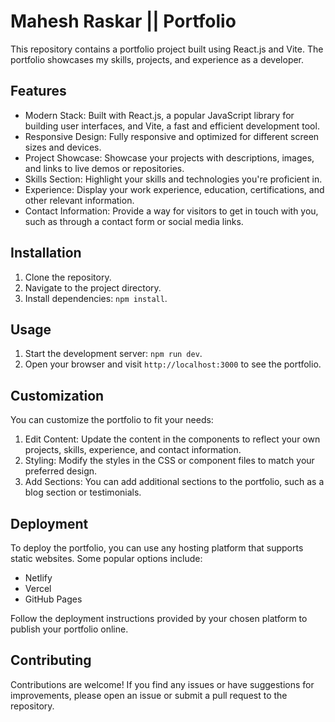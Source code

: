 # Mahesh Raskar || Portfolio

This repository contains a portfolio project built using React.js and Vite. The portfolio showcases my skills, projects, and experience as a developer.

## Features

- Modern Stack: Built with React.js, a popular JavaScript library for building user interfaces, and Vite, a fast and efficient development tool.
- Responsive Design: Fully responsive and optimized for different screen sizes and devices.
- Project Showcase: Showcase your projects with descriptions, images, and links to live demos or repositories.
- Skills Section: Highlight your skills and technologies you're proficient in.
- Experience: Display your work experience, education, certifications, and other relevant information.
- Contact Information: Provide a way for visitors to get in touch with you, such as through a contact form or social media links.

## Installation

1. Clone the repository.
2. Navigate to the project directory.
3. Install dependencies: `npm install`.

## Usage

1. Start the development server: `npm run dev`.
2. Open your browser and visit `http://localhost:3000` to see the portfolio.

## Customization

You can customize the portfolio to fit your needs:

1. Edit Content: Update the content in the components to reflect your own projects, skills, experience, and contact information.
2. Styling: Modify the styles in the CSS or component files to match your preferred design.
3. Add Sections: You can add additional sections to the portfolio, such as a blog section or testimonials.

## Deployment

To deploy the portfolio, you can use any hosting platform that supports static websites. Some popular options include:

- Netlify
- Vercel
- GitHub Pages

Follow the deployment instructions provided by your chosen platform to publish your portfolio online.

## Contributing

Contributions are welcome! If you find any issues or have suggestions for improvements, please open an issue or submit a pull request to the repository.
